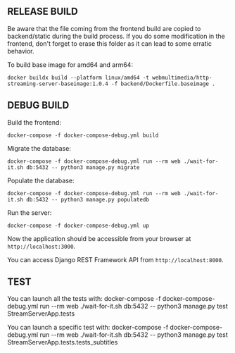 RELEASE BUILD
-------------------
Be aware that the file coming from the frontend build are copied to backend/static during the build process. If you do some modification in the frontend, don't forget to erase this folder as it can lead to some erratic behavior.

To build base image for amd64 and arm64:

    docker buildx build --platform linux/amd64 -t webmultimedia/http-streaming-server-baseimage:1.0.4 -f backend/Dockerfile.baseimage .

DEBUG BUILD
-------------------

Build the frontend:

    docker-compose -f docker-compose-debug.yml build

Migrate the database:

    docker-compose -f docker-compose-debug.yml run --rm web ./wait-for-it.sh db:5432 -- python3 manage.py migrate

Populate the database:

    docker-compose -f docker-compose-debug.yml run --rm web ./wait-for-it.sh db:5432 -- python3 manage.py populatedb

Run the server:

    docker-compose -f docker-compose-debug.yml up

Now the application should be accessible from your browser at `http://localhost:3000`.

You can access Django REST Framework API from `http://localhost:8000`.

TEST
-------------------

You can launch all the tests with:
    docker-compose -f docker-compose-debug.yml run --rm web ./wait-for-it.sh db:5432 -- python3 manage.py test StreamServerApp.tests


You can launch a specific test with:
    docker-compose -f docker-compose-debug.yml run --rm web ./wait-for-it.sh db:5432 -- python3 manage.py test StreamServerApp.tests.tests_subtitles
